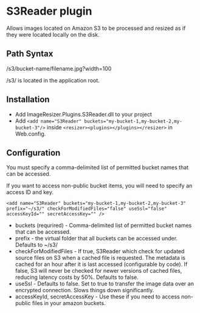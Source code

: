
# S3Reader plugin

Allows images located on Amazon S3 to be processed and resized as if they were located locally on the disk.

## Path Syntax

/s3/bucket-name/filename.jpg?width=100

/s3/ is located in the application root.

## Installation

* Add ImageResizer.Plugins.S3Reader.dll to your project
* Add `<add name="S3Reader" buckets="my-bucket-1,my-bucket-2,my-bucket-3"/>` inside `<resizer><plugins></plugins></resizer>` in Web.config.


## Configuration

You must specify a comma-delimited list of permitted bucket names that can be accessed.

If you want to access non-public bucket items, you will need to specify an access ID and key.

	<add name="S3Reader" buckets="my-bucket-1,my-bucket-2,my-bucket-3" prefix="~/s3/" checkForModifiedFiles="false" useSsl="false" accessKeyId="" secretAccessKey="" />

* buckets (requrired) - Comma-delimited list of permitted bucket names that can be accessed.
* prefix - the virtual folder that all buckets can be accessed under. Defaults to ~/s3/
* checkForModifiedFiles - If true, S3Reader which check for updated source files on S3 when a cached file is requested. The metadata is cached for an hour after it is last accessed (configurable by code).
	If false, S3 will never be checked for newer versions of cached files, reducing latency costs by 50%. Defaults to false.
* useSsl - Defaults to false. Set to true to transfer the image data over an encrypted connection. Slows things down significantly.
* accessKeyId, secretAccessKey - Use these if you need to access non-public files in your amazon buckets.

